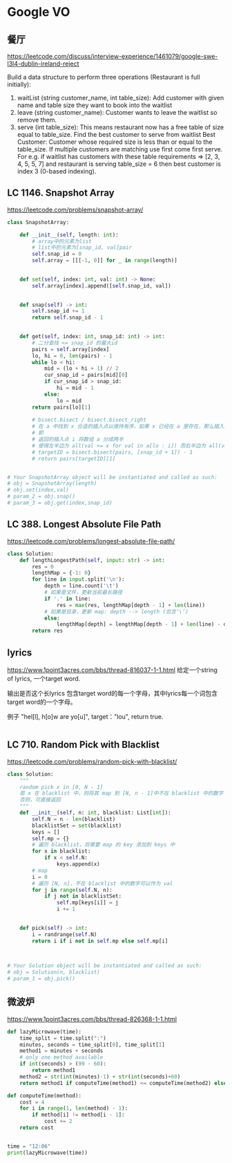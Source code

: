 # Google VO
## 餐厅
https://leetcode.com/discuss/interview-experience/1461079/google-swe-l3l4-dublin-ireland-reject

Build a data structure to perform three operations (Restaurant is full initially):
1) waitList (string customer_name, int table_size):
Add customer with given name and table size they want to book into the waitlist
2) leave (string customer_name):
Customer wants to leave the waitlist so remove them.
3) serve (int table_size):
This means restaurant now has a free table of size equal to table_size. Find the best customer to serve from waitlist
Best Customer: Customer whose required size is less than or equal to the table_size. If multiple customers are matching use first come first serve.
For e.g. if waitlist has customers with these table requirements => [2, 3, 4, 5, 5, 7] and restaurant is serving table_size = 6 then best customer is index 3 (0-based indexing).


## LC 1146. Snapshot Array
https://leetcode.com/problems/snapshot-array/
```py
class SnapshotArray:

    def __init__(self, length: int):
        # array中的元素为list
        # list中的元素为[snap_id, val]pair
        self.snap_id = 0
        self.array = [[[-1, 0]] for _ in range(length)]

        
    def set(self, index: int, val: int) -> None:
        self.array[index].append([self.snap_id, val])

        
    def snap(self) -> int:
        self.snap_id += 1
        return self.snap_id - 1
        

    def get(self, index: int, snap_id: int) -> int:
        # 二分查找 <= snap_id 的最大id
        pairs = self.array[index]
        lo, hi = 0, len(pairs) - 1
        while lo < hi:
            mid = (lo + hi + 1) // 2
            cur_snap_id = pairs[mid][0]
            if cur_snap_id > snap_id:
                hi = mid - 1
            else:
                lo = mid
        return pairs[lo][1]
        
        # bisect.bisect / bisect.bisect_right
        # 在 a 中找到 x 合适的插入点以维持有序，如果 x 已经在 a 里存在，那么插入点会在已存在元素之后（也就是右边）。
        # 即
        # 返回的插入点 i 将数组 a 分成两半
        # 使得左半边为 all(val <= x for val in a[lo : i]) 而右半边为 all(val > x for val in a[i : hi])
        # targetID = bisect.bisect(pairs, [snap_id + 1]) - 1
        # return pairs[targetID][1]


# Your SnapshotArray object will be instantiated and called as such:
# obj = SnapshotArray(length)
# obj.set(index,val)
# param_2 = obj.snap()
# param_3 = obj.get(index,snap_id)
```

## LC 388. Longest Absolute File Path
https://leetcode.com/problems/longest-absolute-file-path/
```py
class Solution:
    def lengthLongestPath(self, input: str) -> int:
        res = 0
        lengthMap = {-1: 0}
        for line in input.split('\n'):
            depth = line.count('\t')
            # 如果是文件，更新当前最长路径
            if '.' in line:
                res = max(res, lengthMap[depth - 1] + len(line))
            # 如果是目录，更新 map: depth --> length (包含‘\’)
            else:
                lengthMap[depth] = lengthMap[depth - 1] + len(line) - depth
        return res
```

## lyrics
https://www.1point3acres.com/bbs/thread-816037-1-1.html
给定一个string of lyrics, 一个target word. 

输出是否这个长lyrics 包含target word的每一个字母，其中lyrics每一个词包含target word的一个字母。 

例子 "hel[l], h[o]w are yo[u]", target："lou",  return true.

```py


```

## LC 710. Random Pick with Blacklist
https://leetcode.com/problems/random-pick-with-blacklist/
```py
class Solution:
    """
    random pick x in [0, N - 1]
    若 x 在 blacklist 中，则将其 map 到 [N, n - 1]中不在 blacklist 中的数字
    否则，可直接返回
    """
    def __init__(self, n: int, blacklist: List[int]):
        self.N = n - len(blacklist)
        blacklistSet = set(blacklist)
        keys = []
        self.mp = {}
        # 遍历 blacklist，将需要 map 的 key 添加到 keys 中
        for x in blacklist:
            if x < self.N:
                keys.append(x)
        # map
        i = 0
        # 遍历 [N, n]，不在 blacklist 中的数字可以作为 val
        for j in range(self.N, n):
            if j not in blacklistSet:
                self.mp[keys[i]] = j
                i += 1
        

    def pick(self) -> int:
        i = randrange(self.N)
        return i if i not in self.mp else self.mp[i]
        


# Your Solution object will be instantiated and called as such:
# obj = Solution(n, blacklist)
# param_1 = obj.pick()
```


## 微波炉
https://www.1point3acres.com/bbs/thread-826368-1-1.html
```py
def lazyMicrowave(time):
    time_split = time.split(":")
    minutes, seconds = time_split[0], time_split[1]
    method1 = minutes + seconds
    # only one method available
    if int(seconds) > (99 - 60):
        return method1
    method2 = str(int(minutes)-1) + str(int(seconds)+60)
    return method1 if computeTime(method1) <= computeTime(method2) else method2

def computeTime(method):
    cost = 4
    for i in range(1, len(method) - 1):
        if method[i] != method[i - 1]:
            cost += 2
    return cost


time = "12:06"
print(lazyMicrowave(time))
```

